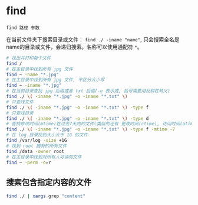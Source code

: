 
# find

```
find 路径 参数
```

在当前文件夹下搜索目录或文件： `find ./ -iname "name"`, 只会搜索全名是name的目录或文件，会递归搜索。名称可以使用通配符 `*`。

```bash
# 找出并打印每个文件
find /
# 在主目录中找到所有 jpg 文件
find ~ -name "*.jpg"
# 在主目录中找到所有 jpg 文件, 不区分大小写
find ~ -iname "*.jpg"
# 在当前目录查找 jpg 后缀或者 txt 后缀(-o 表示或, 括号需要用反斜杠转义)
find ./ \( -iname "*.jpg" -o -iname "*.txt" \)
# 只查找文件
find ./ \( -iname "*.jpg" -o -iname "*.txt" \) -type f
# 只查找目录
find ./ \( -iname "*.jpg" -o -iname "*.txt" \) -type d
# 查找修改时间(mtime)在过去7天内的文件(类似的还有 更改时间(ctime), 访问时间(atime))
find ./ \( -iname "*.jpg" -o -iname "*.txt" \) -type f -mtime -7
# 在 log 目录找到大小大于 1G 的文件
find /var/log -size +1G
# 找到 root 拥有的所有文件
find /data -owner root
# 在主目录中找到对所有人可读的文件
find ~ -perm -o=r
```


## 搜索包含指定内容的文件

```bash
find ./ | xargs grep "content"
```
